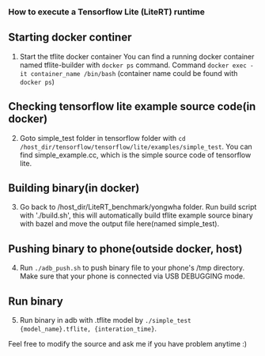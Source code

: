 ### How to execute a Tensorflow Lite (LiteRT) runtime ###

## Starting docker continer ##
1. Start the tflite docker container
   You can find a running docker container named tflite-builder with `docker ps` command.
   Command `docker exec -it container_name /bin/bash`
   (container name could be found with  `docker ps`)

## Checking tensorflow lite example source code(in docker) ##
2.  Goto simple_test folder in tensorflow folder with `cd /host_dir/tensorflow/tensorflow/lite/examples/simple_test`.
    You can find simple_example.cc, which is the simple source code of tensorflow lite.

## Building binary(in docker) ##
3. Go back to /host_dir/LiteRT_benchmark/yongwha folder.
   Run build script with './build.sh', this will automatically build tflite example source binary with bazel and move the output file 
   here(named simple_test).

## Pushing binary to phone(outside docker, host) ##
4. Run `./adb_push.sh` to push binary file to your phone's /tmp directory.
   Make sure that your phone is connected via USB DEBUGGING mode.

## Run binary ##
5. Run binary in adb with .tflite model by `./simple_test {model_name}.tflite, {interation_time}`.

Feel free to modify the source and ask me if you have problem anytime :)
